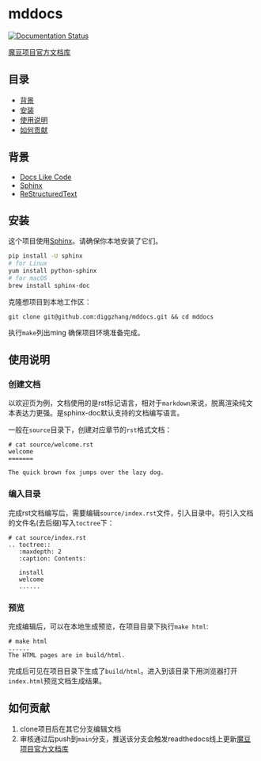 # mddocs

[![Documentation Status](https://readthedocs.org/projects/modoudocs/badge/?version=latest)](https://modoudocs.readthedocs.io/en/latest/?badge=latest)

[魔豆项目官方文档库](https://modoudocs.readthedocs.io/en/latest/)

## 目录

- [背景](#背景)
- [安装](#安装)
- [使用说明](#使用说明)
- [如何贡献](#如何贡献)

## 背景

- [Docs Like Code](https://www.docslikecode.com/about/)
- [Sphinx](https://www.sphinx-doc.org/en/master/tutorial/first-steps.html)
- [ReStructuredText](https://docutils.sourceforge.io/docs/user/rst/quickstart.html)

## 安装

这个项目使用[Sphinx](https://www.sphinx-doc.org/en/master/tutorial/first-steps.html)。请确保你本地安装了它们。

```sh
pip install -U sphinx
# for Linux
yum install python-sphinx
# for macOS
brew install sphinx-doc
```

克隆想项目到本地工作区：

```
git clone git@github.com:diggzhang/mddocs.git && cd mddocs
```

执行`make`列出ming 确保项目环境准备完成。


## 使用说明

### 创建文档

以欢迎页为例，文档使用的是rst标记语言，相对于`markdown`来说，脱离渲染纯文本表达力更强。是sphinx-doc默认支持的文档编写语言。

一般在`source`目录下，创建对应章节的`rst`格式文档：

```shell
# cat source/welcome.rst
welcome
=======

The quick brown fox jumps over the lazy dog.
```

### 编入目录

完成rst文档编写后，需要编辑`source/index.rst`文件，引入目录中。将引入文档的文件名(去后缀)写入`toctree`下：

```
# cat source/index.rst
.. toctree::
   :maxdepth: 2
   :caption: Contents:

   install
   welcome
   ......
```


### 预览

完成编辑后，可以在本地生成预览，在项目目录下执行`make html`:

```shell
# make html
......
The HTML pages are in build/html.
```

完成后可见在项目目录下生成了`build/html`。进入到该目录下用浏览器打开`index.html`预览文档生成结果。

## 如何贡献

1. clone项目后在其它分支编辑文档
2. 审核通过后push到`main`分支，推送该分支会触发readthedocs线上更新[魔豆项目官方文档库](https://modoudocs.readthedocs.io/en/latest/)
